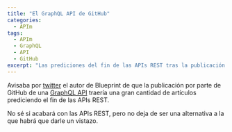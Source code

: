```yaml
---
title: "El GraphQL API de GitHub"
categories:
  - APIm
tags:
  - APIm
  - GraphQL
  - API
  - GitHub
excerpt: "Las prediciones del fin de las APIs REST tras la publicación de un API GraphQL por parte de Github"
---
```


Avisaba por [twitter](https://twitter.com/zdne/status/774294322581639168) el autor de Blueprint de que la publicación por parte de GitHub de una [GraphQL API](https://developer.github.com/early-access/graphql/) traería una gran cantidad de artículos prediciendo el fin de las APIs REST. 

No sé si acabará con las APIs REST, pero no deja de ser una alternativa a la que habrá que darle un vistazo.

